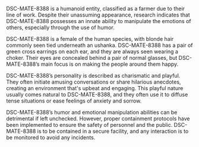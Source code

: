 DSC-MATE-8388 is a humanoid entity, classified as a farmer due to their line of work. Despite their unassuming appearance, research indicates that DSC-MATE-8388 possesses an innate ability to manipulate the emotions of others, especially through the use of humor.

DSC-MATE-8388 is a female of the human species, with blonde hair commonly seen tied underneath an ushanka. DSC-MATE-8388 has a pair of green cross earrings on each ear, and they are always seen wearing a choker. Their eyes are concealed behind a pair of normal glasses, but DSC-MATE-8388’s main focus is on making the people around them happy.

DSC-MATE-8388’s personality is described as charismatic and playful. They often initiate amusing conversations or share hilarious anecdotes, creating an environment that's upbeat and engaging. This playful nature usually comes natural to DSC-MATE-8388, and they often use it to diffuse tense situations or ease feelings of anxiety and sorrow.

DSC-MATE-8388’s humor and emotional manipulation abilities can be detrimental if left unchecked. However, proper containment protocols have been implemented to ensure the safety of personnel and the public. DSC-MATE-8388 is to be contained in a secure facility, and any interaction is to be monitored to avoid any incidents.